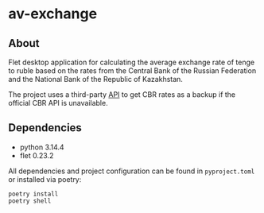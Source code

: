 # av-exchange

## About

Flet desktop application for calculating the average exchange rate of tenge to ruble based on the rates from the Central Bank of the Russian Federation and the National Bank of the Republic of Kazakhstan.

The project uses a third-party [API](https://www.cbr-xml-daily.ru/) to get CBR rates as a backup if the official CBR API is unavailable.

## Dependencies

- python 3.14.4
- flet 0.23.2

All dependencies and project configuration can be found in `pyproject.toml` or installed via poetry:

```shell
poetry install
poetry shell
```
